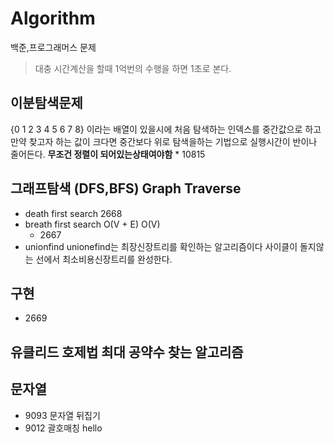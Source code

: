 # Algorithm
백준,프로그래머스 문제
> 대충 시간계산을 할때 1억번의 수행을 하면 1초로 본다.
## 이분탐색문제 
{0 1 2 3 4 5 6 7 8} 이라는 배열이 있을시에 처음 탐색하는 인덱스를 중간값으로 하고 만약 찾고자 하는 값이 크다면 중간보다 위로 탐색을하는 기법으로 실행시간이 반이나 줄어든다. **무조건 정렬이 되어있는상태여야함**
    * 10815
## 그래프탐색 (DFS,BFS) Graph Traverse
- death first search
    2668
- breath first search O(V + E) O(V)
    * 2667
- unionfind
unionefind는 최장신장트리를 확인하는 알고리즘이다 사이클이 돌지않는 선에서 최소비용신장트리를 완성한다.

## 구현 
- 2669
## 유클리드 호제법 최대 공약수 찾는 알고리즘
## 문자열 
- 9093 문자열 뒤집기
- 9012 괄호매칭
hello